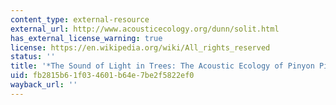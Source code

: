 ```yaml
---
content_type: external-resource
external_url: http://www.acousticecology.org/dunn/solit.html
has_external_license_warning: true
license: https://en.wikipedia.org/wiki/All_rights_reserved
status: ''
title: '*The Sound of Light in Trees: The Acoustic Ecology of Pinyon Pines*'
uid: fb2815b6-1f03-4601-b64e-7be2f5822ef0
wayback_url: ''
---
```

